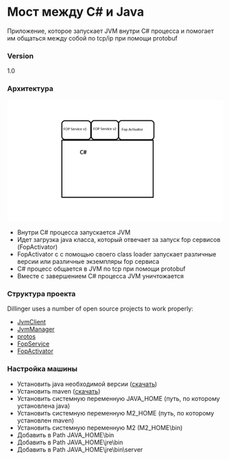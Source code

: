 # Мост между C# и Java

Приложение, которое запускает JVM внутри C# процесса и помогает им общаться между собой по tcp/ip при помощи protobuf

### Version
1.0

### Архитектура
![alt text](Scheme.png)

- Внутри C# процесса запускается JVM
- Идет загрузка java класса, который отвечает за запуск fop сервисов (FopActivator)
- FopActivator c с помощью своего class loader запускает различные версии или различные экземпляры fop сервиса
- C# процесс общается в JVM по tcp при помощи protobuf
- Вместе с завершением C# процесса JVM уничтожается

### Структура проекта

Dillinger uses a number of open source projects to work properly:

* [JvmClient](Description/JvmClient.md) 
* [JvmManager](Description/JvmManager.md)
* [protos](Description/protos.md)
* [FopService](Description/FopService.md)
* [FopActivator](Description/FopActivator.md) 

### Настройка машины

* Установить java необходимой версии ([скачать](http://www.oracle.com/technetwork/java/javase/downloads/index.html))
* Установить maven ([скачать](https://maven.apache.org/download.cgi))
* Установить системную переменную JAVA_HOME (путь, по которому установлена java)
* Установить системную переменную M2_HOME (путь, по которому установлен maven)
* Установить системную переменную M2 (M2_HOME\bin)
* Добавить в Path JAVA_HOME\bin
* Добавить в Path JAVA_HOME\jre\bin
* Добавить в Path JAVA_HOME\jre\bin\server

